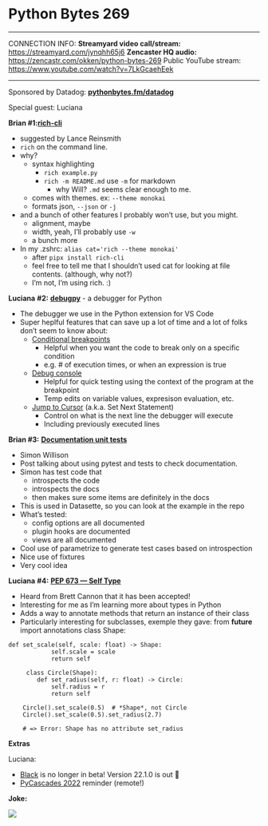 # Python Bytes 269

----------

CONNECTION INFO:
**Streamyard video call/stream:**     https://streamyard.com/jynqhh65j6
**Zencaster HQ audio:**                         https://zencastr.com/okken/python-bytes-269
Public YouTube stream:                  https://www.youtube.com/watch?v=7LkGcaehEek

----------

Sponsored by Datadog: [**pythonbytes.fm/datadog**](http://pythonbytes.fm/datadog)

Special guest: Luciana


**Brian #1:**[**rich-cli**](https://github.com/textualize/rich-cli)

- suggested by Lance Reinsmith
- `rich` on the command line.
- why?
    - syntax highlighting
        - `rich example.py`
        - `rich -m README.md` use `-m` for markdown
            - why Will? `.md` seems clear enough to me. 
    - comes with themes. ex: `--theme monokai` 
    - formats json, `--json` or `-j`
- and a bunch of other features I probably won’t use, but you might.
    - alignment, maybe
    - width, yeah, I’ll probably use `-w`
    - a bunch more
- In my .zshrc: `alias cat='rich --theme monokai'` 
    - after `pipx install rich-cli`
    - feel free to tell me that I shouldn’t used cat for looking at file contents. (although, why not?)
    - I’m not, I’m using rich. :)

**Luciana** **#2:** [**debugpy**](https://github.com/Microsoft/debugpy) - a debugger for Python

- The debugger we use in the Python extension for VS Code
- Super heplful features that can save up a lot of time and a lot of folks don’t seem to know about:
    - [Conditional breakpoints](https://code.visualstudio.com/Docs/editor/debugging#_conditional-breakpoints)
        - Helpful when you want the code to break only on a specific condition
        - e.g. # of execution times, or when an expression is true  
    - [Debug console](https://code.visualstudio.com/Docs/editor/debugging#_debug-console-repl)
        - Helpful for quick testing using the context of the program at the breakpoint 
        - Temp edits on variable values, expresison evaluation, etc. 
    - [Jump to Cursor](https://devblogs.microsoft.com/python/python-in-visual-studio-code-february-2020-release/#in-case-you-missed-it-jump-to-cursor) (a.k.a. Set Next Statement) 
        - Control on what is the next line the debugger will execute
        - Including previously executed lines




**Brian #3:** [**Documentation unit tests**](https://simonwillison.net/2018/Jul/28/documentation-unit-tests)

- Simon Willison
- Post talking about using pytest and tests to check documentation.
- Simon has test code that
    - introspects the code
    - introspects the docs
    - then makes sure some items are definitely in the docs
- This is used in Datasette, so you can look at the example in the repo
- What’s tested:
    - config options are all documented
    - plugin hooks are documented
    - views are all documented
- Cool use of parametrize to generate test cases based on introspection
- Nice use of fixtures
- Very cool idea


**Luciana** **#4:** [**PEP 673 — Self Type**](https://www.python.org/dev/peps/pep-0673)

- Heard from Brett Cannon that it has been accepted!
- Interesting for me as I’m learning more about types in Python 
- Adds a way to annotate methods that return an instance of their class 
- Particularly interesting for subclasses, exemple they gave:
    from __future__ import annotations
    class Shape:

```
def set_scale(self, scale: float) -> Shape:
            self.scale = scale
            return self
    
     class Circle(Shape):
        def set_radius(self, r: float) -> Circle:
            self.radius = r
            return self
    
    Circle().set_scale(0.5)  # *Shape*, not Circle
    Circle().set_scale(0.5).set_radius(2.7)
    
    # => Error: Shape has no attribute set_radius
```

**Extras**

Luciana:

- [Black](https://github.com/psf/black/releases/tag/22.1.0) is no longer in beta! Version 22.1.0 is out 🥳
- [PyCascades 2022](https://pretix.eu/pycascades/remote-2022/) reminder (remote!)

**Joke:** 
        

![](https://paper-attachments.dropbox.com/s_EAD62E7479ACC2B6C89E0EA7DECFCDFB25D47F094A3C3B80C5B6BABA8C912139_1643831496855_image.png)

